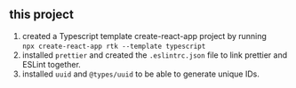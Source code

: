 ## this project

1. created a Typescript template create-react-app project by running <br />
   `npx create-react-app rtk --template typescript`
2. installed `prettier` and created the `.eslintrc.json` file to link prettier and ESLint together.
3. installed `uuid` and `@types/uuid` to be able to generate unique IDs.
